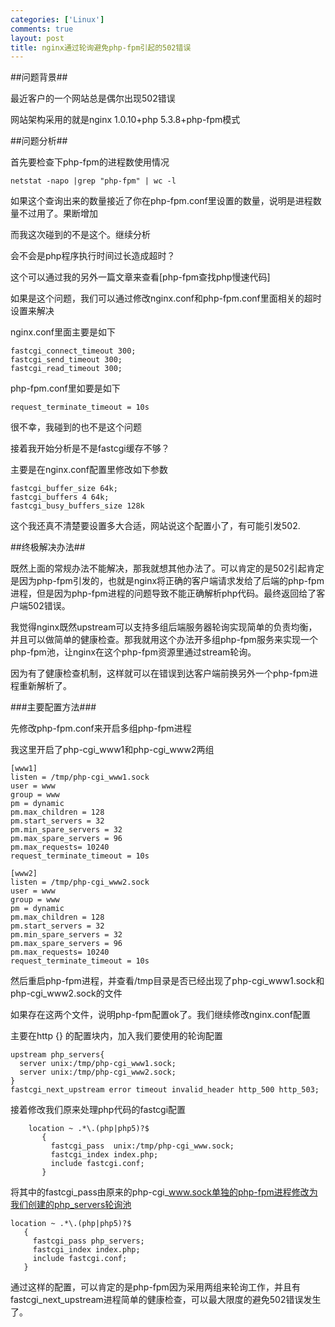 ```yaml
--- 
categories: ['Linux']
comments: true
layout: post
title: nginx通过轮询避免php-fpm引起的502错误
---
```

##问题背景##

最近客户的一个网站总是偶尔出现502错误

网站架构采用的就是nginx 1.0.10+php 5.3.8+php-fpm模式

##问题分析##

首先要检查下php-fpm的进程数使用情况

```
netstat -napo |grep "php-fpm" | wc -l
```

如果这个查询出来的数量接近了你在php-fpm.conf里设置的数量，说明是进程数量不过用了。果断增加

而我这次碰到的不是这个。继续分析

会不会是php程序执行时间过长造成超时？

这个可以通过我的另外一篇文章来查看[php-fpm查找php慢速代码]

如果是这个问题，我们可以通过修改nginx.conf和php-fpm.conf里面相关的超时设置来解决

nginx.conf里面主要是如下

```
fastcgi_connect_timeout 300;
fastcgi_send_timeout 300;
fastcgi_read_timeout 300;
```
php-fpm.conf里如要是如下

```
request_terminate_timeout = 10s
```

很不幸，我碰到的也不是这个问题

接着我开始分析是不是fastcgi缓存不够？

主要是在nginx.conf配置里修改如下参数

```
fastcgi_buffer_size 64k;
fastcgi_buffers 4 64k;
fastcgi_busy_buffers_size 128k
```

这个我还真不清楚要设置多大合适，网站说这个配置小了，有可能引发502.

##终极解决办法##

既然上面的常规办法不能解决，那我就想其他办法了。可以肯定的是502引起肯定是因为php-fpm引发的，也就是nginx将正确的客户端请求发给了后端的php-fpm进程，但是因为php-fpm进程的问题导致不能正确解析php代码。最终返回给了客户端502错误。

我觉得nginx既然upstream可以支持多组后端服务器轮询实现简单的负责均衡，并且可以做简单的健康检查。那我就用这个办法开多组php-fpm服务来实现一个php-fpm池，让nginx在这个php-fpm资源里通过stream轮询。

因为有了健康检查机制，这样就可以在错误到达客户端前换另外一个php-fpm进程重新解析了。

###主要配置方法###

先修改php-fpm.conf来开启多组php-fpm进程

我这里开启了php-cgi_www1和php-cgi_www2两组

```
[www1]
listen = /tmp/php-cgi_www1.sock
user = www
group = www
pm = dynamic
pm.max_children = 128
pm.start_servers = 32
pm.min_spare_servers = 32
pm.max_spare_servers = 96
pm.max_requests= 10240
request_terminate_timeout = 10s
 
[www2]
listen = /tmp/php-cgi_www2.sock
user = www
group = www
pm = dynamic
pm.max_children = 128
pm.start_servers = 32
pm.min_spare_servers = 32
pm.max_spare_servers = 96
pm.max_requests= 10240
request_terminate_timeout = 10s
```

然后重启php-fpm进程，并查看/tmp目录是否已经出现了php-cgi_www1.sock和php-cgi_www2.sock的文件

如果存在这两个文件，说明php-fpm配置ok了。我们继续修改nginx.conf配置

主要在http {} 的配置块内，加入我们要使用的轮询配置

```
upstream php_servers{
  server unix:/tmp/php-cgi_www1.sock;
  server unix:/tmp/php-cgi_www2.sock;
}
fastcgi_next_upstream error timeout invalid_header http_500 http_503;
```

接着修改我们原来处理php代码的fastcgi配置

```
	location ~ .*\.(php|php5)?$
	   {
	     fastcgi_pass  unix:/tmp/php-cgi_www.sock;
	     fastcgi_index index.php;
	     include fastcgi.conf;
	   }
```

将其中的fastcgi_pass由原来的php-cgi_www.sock单独的php-fpm进程修改为我们创建的php_servers轮询池

```
location ~ .*\.(php|php5)?$
   {
     fastcgi_pass php_servers;
     fastcgi_index index.php;
     include fastcgi.conf;
   }
```

通过这样的配置，可以肯定的是php-fpm因为采用两组来轮询工作，并且有fastcgi_next_upstream进程简单的健康检查，可以最大限度的避免502错误发生了。


